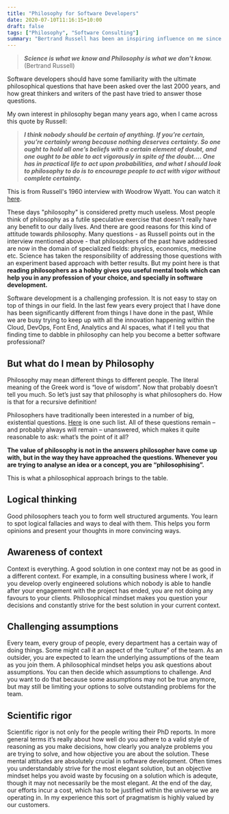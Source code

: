 ```yaml
---
title: "Philosophy for Software Developers"
date: 2020-07-10T11:16:15+10:00
draft: false 
tags: ["Philosophy", "Software Consulting"]
summary: "Bertrand Russell has been an inspiring influence on me since my university years.  This post is inspired by his thoughts on why Philosophy is useful."
---
```


> ***Science is what we know and Philosophy is what we don't know.***\
> (Bertrand Russell)

Software developers should have some familiarity with the ultimate philosophical questions that have been asked over the last 2000 years, and how great thinkers and writers of the past have tried to answer those questions.

My own interest in philosophy began many years ago, when I came across this quote by Russell:

> ***I think nobody should be certain of anything. If you’re certain, you’re certainly wrong because nothing deserves certainty. So one ought to hold all one’s beliefs with a certain element of doubt, and one ought to be able to act vigorously in spite of the doubt…. One has in practical life to act upon probabilities, and what I should look to philosophy to do is to encourage people to act with vigor without complete certainty.***

This is from Russell's 1960 interview with Woodrow Wyatt.  You can watch it <a href="https://www.youtube.com/watch?v=gvOcjzQ32Fw" _target="blank">here</a>.

These days "philosophy" is considered pretty much useless.  Most people think of philosophy as a futile speculative exercise that doesn't really have any benefit to our daily lives.  And there are good reasons for this kind of attitude towards philosophy.  Many questions - as Russell points out in the interview mentioned above - that philosophers of the past have addressed are now in the domain of specialized fields: physics, economics, medicine etc.  Science has taken the responsibility of addressing those questions with an experiment based approach with better results. But my point here is that **reading philosophers as a hobby gives you useful mental tools which can help you in any profession of your choice, and specially in software development.**

Software development is a challenging profession.  It is not easy to stay on top of things in our field.  In the last few years every project that I have done has been significantly different from things I have done in the past,  While we are busy trying to keep up with all the innovation happening within the Cloud, DevOps, Font End, Analytics and AI spaces, what if I tell you that finding time to dabble in philosophy can help you become a better software professional?

## But what do I mean by Philosophy
Philosophy may mean different things to different people.  The literal meaning of the Greek word is “love of wisdom”. Now that probably doesn’t tell you much.  So let’s just say that philosophy is what philosophers do. How is that for a recursive definition!

Philosophers have traditionally been interested in a number of big, existential questions.  <a href="https://philosophy.fsu.edu/undergraduate-study/why-philosophy/What-is-Philosophy" target="_blank">Here</a> is one such list.  All of these questions remain – and probably always will remain – unanswered, which makes it quite reasonable to ask: what’s the point of it all?

**The value of philosophy is not in the answers philosopher have come up with, but in the way they have approached the questions. Whenever you are trying to analyse an idea or a concept, you are “philosophising”.**

This is what a philosophical approach brings to the table.

## Logical thinking
Good philosophers teach you to form well structured arguments. You learn to spot logical fallacies and ways to deal with them. This helps you form opinions and present your thoughts in more convincing ways.

## Awareness of context
Context is everything. A good solution in one context may not be as good in a different context. For example, in a consulting business where I work, if you develop overly engineered solutions which nobody is able to handle after your engagement with the project has ended, you are not doing any favours to your clients. Philosophical mindset makes you question your decisions and constantly strive for the best solution in your current context.

## Challenging assumptions
Every team, every group of people, every department has a certain way of doing things. Some might call it an aspect of the “culture” of the team. As an outsider, you are expected to learn the underlying assumptions of the team as you join them. A philosophical mindset helps you ask questions about assumptions. You can then decide which assumptions to challenge. And you want to do that because some assumptions may not be true anymore, but may still be limiting your options to solve outstanding problems for the team.

## Scientific rigor
Scientific rigor is not only for the people writing their PhD reports. In more general terms it’s really about how well do you adhere to a valid style of reasoning as you make decisions, how clearly you analyze problems you are trying to solve, and how objective you are about the solution. These mental attitudes are absolutely crucial in software development. Often times you understandably strive for the most elegant solution, but an objective mindset helps you avoid waste by focusing on a solution which is adequte, though it may not necessarily be the most elegant. At the end of the day, our efforts incur a cost, which has to be justified within the universe we are operating in. In my experience this sort of pragmatism is highly valued by our customers.